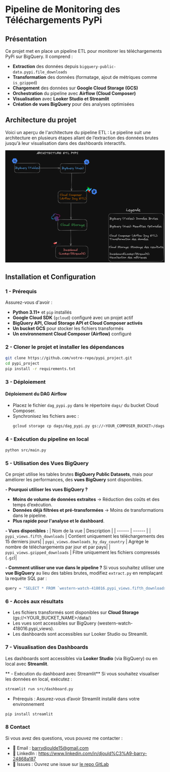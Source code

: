 # Pipeline de Monitoring des Téléchargements PyPi

## Présentation

Ce projet met en place un pipeline ETL pour monitorer les téléchargements PyPi sur BigQuery. Il comprend :
- **Extraction** des données depuis `bigquery-public-data.pypi.file_downloads`
- **Transformation** des données (formatage, ajout de métriques comme `is_gzipped`)
- **Chargement** des données sur **Google Cloud Storage (GCS)**
- **Orchestration** du pipeline avec **Airflow (Cloud Composer)**
- **Visualisation** avec **Looker Studio et Streamlit**
- **Création de vues BigQuery** pour des analyses optimisées

## **Architecture du projet**

Voici un aperçu de l'architecture du pipeline ETL : Le pipeline suit une architecture en plusieurs étapes allant de l’extraction des données brutes jusqu'à leur visualisation dans des dashboards interactifs.

<img src="docs/arch.png" alt="Architecture ETL PyPi" width="600">

## **Installation et Configuration**
### 1 - **Prérequis**
Assurez-vous d'avoir :
- **Python 3.11+** et `pip` installés
- **Google Cloud SDK** (`gcloud`) configuré avec un projet actif
- **BigQuery API, Cloud Storage API et Cloud Composer activés**
- **Un bucket GCS** pour stocker les fichiers transformés
- **Un environnement Cloud Composer (Airflow)** configuré

### **2 - Cloner le projet et installer les dépendances**
```bash
git clone https://github.com/votre-repo/pypi_project.git
cd pypi_project
pip install -r requirements.txt
```
### **3 - Déploiement**
#### Déploiement du DAG Airflow
- Placez le fichier `dag_pypi.py` dans le répertoire `dags/` du bucket Cloud Composer.
- Synchronisez les fichiers avec :
  ```bash
  gcloud storage cp dags/dag_pypi.py gs://<YOUR_COMPOSER_BUCKET>/dags/
  ```

### **4 - Exécution du pipeline en local**
  ```bash
  python src/main.py
  ```

### **5 - Utilisation des Vues BigQuery**
Ce projet utilise les tables brutes **BigQuery Public Datasets**, mais pour améliorer les performances, des **vues BigQuery** sont disponibles.

**- Pourquoi utiliser les vues BigQuery ?**

- **Moins de volume de données extraites** → Réduction des coûts et des temps d’exécution.
- **Données déjà filtrées et pré-transformées** → Moins de transformations dans le pipeline.
- **Plus rapide pour l'analyse et le dashboard**.

**- Vues disponibles :**
| Nom de la vue | Description |
| ------ | ------ |
| `pypi_views.fifth_downloads` | Contient uniquement les téléchargements des 15 derniers jours|
| `pypi_views.downloads_by_day_country`   | Agrège le nombre de téléchargements par jour et par pays|
| `pypi_views.gzipped_downloads` | Filtre uniquement les fichiers compressés (`.gz`)|


**- Comment utiliser une vue dans le pipeline ?**
Si vous souhaitez utiliser une **vue BigQuery** au lieu des tables brutes, modifiez `extract.py` en remplaçant la requête SQL par :
```python
query = "SELECT * FROM `western-watch-418016.pypi_views.fifth_downloads`"
```

### **6 - Accès aux résultats**
- Les fichiers transformés sont disponibles sur **Cloud Storage** (gs://<YOUR_BUCKET_NAME>/data/)
- Les vues sont accessibles sur BigQuery (western-watch-418016.pypi_views).
- Les dashboards sont accessibles sur Looker Studio ou Streamlit.

### **7 - Visualisation des Dashboards**

Les dashboards sont accessibles via **Looker Studio** (via BigQuery) ou en local avec **Streamlit**.

** - Exécution du dashboard avec Streamlit**
Si vous souhaitez visualiser les données en local, exécutez :

```bash
streamlit run src/dashboard.py
```
- Prérequis : Assurez-vous d’avoir Streamlit installé dans votre environnement
```bash
pip install streamlit
```

### **8 Contact**
Si vous avez des questions, vous pouvez me contacter :
- 📧 Email : barrydjoulde15@gmail.com
- 🔗 LinkedIn : https://www.linkedin.com/in/djould%C3%A9-barry-24868a187
- 📝 Issues : Ouvrez une issue sur [le repo GitLab](https://gitlab.com/barrydjoulde/pypi-monitoring-pipeline)





